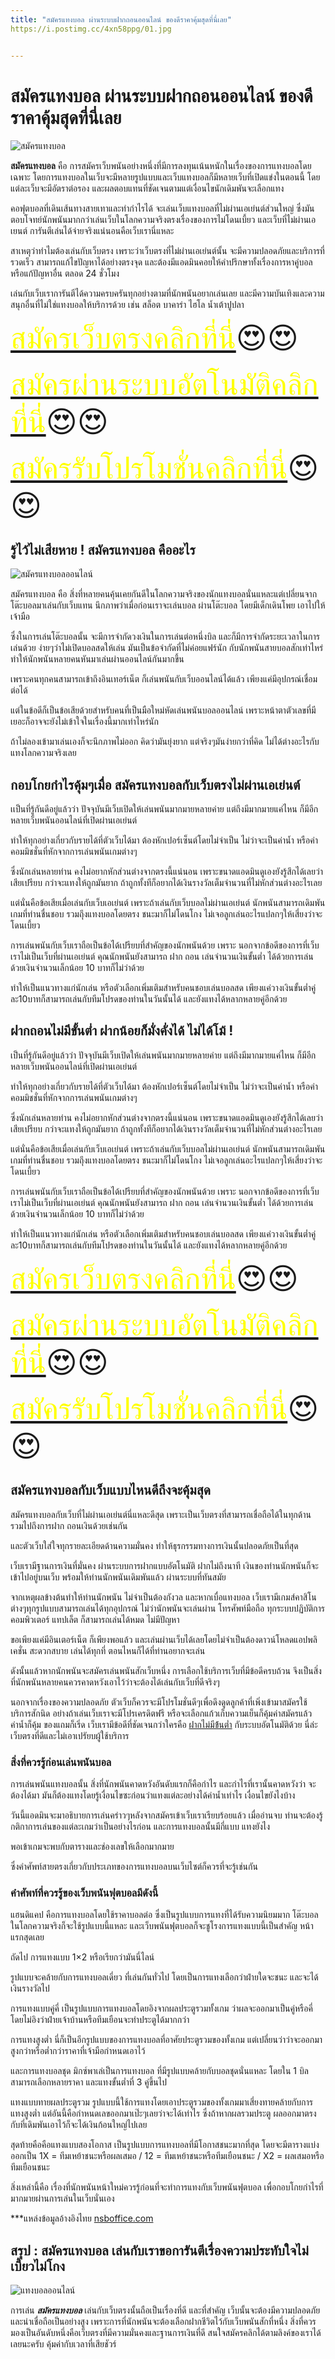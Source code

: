 ```yaml
---
title: "สมัครแทงบอล ผ่านระบบฝากถอนออนไลน์ ของดีราคาคุ้มสุดที่นี่เลย"
https://i.postimg.cc/4xn58ppg/01.jpg


---
```



# สมัครแทงบอล ผ่านระบบฝากถอนออนไลน์ ของดีราคาคุ้มสุดที่นี่เลย



![สมัครแทงบอล](https://i.postimg.cc/4xn58ppg/01.jpg)


**สมัครแทงบอล** คือ การสมัครเว็บพนันอย่างหนึ่งที่มีการลงทุนเน้นหนักในเรื่องของการแทงบอลโดยเฉพาะ  โดยการแทงบอลในเว็บจะมีหลายรูปแบบและเว็บแทงบอลก็มีหลายเว็บที่เปิดแข่งในตอนนี้ โดยแต่ละเว็บจะมีอัตราต่อรอง และผลตอบแทนที่ชัดเจนตามแต่เงื่อนไขนักเดิมพันจะเลือกแทง

 คอฟุตบอลที่เดินเส้นทางสายเทาและทำกำไรได้ จะเล่นเว็บแทงบอลที่ไม่ผ่านเอเย่นต์ส่วนใหญ่ ซึ่งมันตอบโจทย์นักพนันมากกว่าเล่นเว็บในโลกความจริงตรงเรื่องของการไม่โดนเบี้ยว และเว็บที่ไม่ผ่านเอเยนต์ การันตีเล่นได้จ่ายจริงแน่นอนคือเว็บเรานี่แหละ 

สาเหตุว่าทำไมต้องเล่นกับเว็บตรง เพราะว่าเว็บตรงที่ไม่ผ่านเอเย่นต์นั้น จะมีความปลอดภัยและบริการที่รวดเร็ว  สามารถแก้ไขปัญหาได้อย่างตรงจุด และต้องมีแอดมินคอยให้คำปรึกษาทั้งเรื่องการหาคู่บอลหรือแก้ปัญหาอื่น ตลอด 24 ชั่วโมง 

เล่นกับเว็บเราการันตีได้ความครบครันทุกอย่างตามที่นักพนันอยากเล่นเลย และมีความบันเทิงและความสนุกอื่นที่ไม่ใช่แทงบอลให้บริการด้วย เช่น สล็อต บาคาร่า ไฮโล น้ำเต้าปูปลา 

<font size= "8">[<span style="color:yellow">สมัครเว็บตรงคลิกที่นี่</span>](https://nazavip.com/26174/t41626o2r59456244323y2m2l464p4)😍😍</font>

<font size= "8">[<span style="color:yellow">สมัครผ่านระบบอัตโนมัติคลิกที่นี่</span>](https://nazavip.com/26174/t41626o2r59456244323y2m2l464p4)😍😍</font>

<font size= "8">[<span style="color:yellow">สมัครรับโปรโมชั่นคลิกที่นี</span>่](https://nazavip.com/26174/t41626o2r59456244323y2m2l464p4)😍😍</font>



## รู้ไว้ไม่เสียหาย ! สมัครแทงบอล คืออะไร





![สมัครแทงบอลออนไลน์](https://i.postimg.cc/HLXbKzxf/02.jpg)

สมัครแทงบอล คือ สิ่งที่หลายคนคุ้นเคยกันดีในโลกความจริงของนักแทงบอลนั่นแหละแต่เปลี่ยนจากโต๊ะบอลมาเล่นกับเว็บแทน  นึกภาพว่าเมื่อก่อนเราจะเล่นบอล ผ่านโต๊ะบอล โดยมีเด็กเดินโพย เอาไปให้เจ้ามือ

ซึ่งในการเล่นโต๊ะบอลนั้น จะมีการจำกัดวงเงินในการเล่นต่อหนึ่งบิล และก็มีการจำกัดระยะเวลาในการเล่นด้วย ง่ายๆว่าไม่เปิดบอลสดให้เล่น มันเป็นข้อจำกัดที่ไม่ค่อยแฟร์นัก กับนักพนันสายบอลสักเท่าไหร่ ทำให้นักพนันหลายคนหันมาเล่นผ่านออนไลน์กันมากขึ้น

เพราะคนทุกคนสามารถเข้าถึงอินเทอร์เน็ต ก็เล่นพนันกับเว็บออนไลน์ได้แล้ว เพียงแค่มีอุปกรณ์เชื่อมต่อได้

แต่ในข้อดีก็เป็นข้อเสียด้วยสำหรับคนที่เป็นมือใหม่หัดเล่นพนันบอลออนไลน์ เพราะหน้าตาตัวเลขที่มีเยอะก็อาจจะยังไม่เข้าใจในเรื่องนี้มากเท่าไหร่นัก

ถ้าไม่ลองเข้ามาเล่นเองก็จะนึกภาพไม่ออก คิดว่ามันยุ่งยาก แต่จริงๆมันง่ายกว่าที่คิด ไม่ได้ต่างอะไรกับแทงโลกความจริงเลย 

##  กอบโกยกำไรคุ้มๆเมื่อ สมัครแทงบอลกับเว็บตรงไม่ผ่านเอเย่นต์




เเป็นที่รู้กันดีอยู่แล้วว่า ปัจจุบันมีเว็บเปิดให้เล่นพนันมากมายหลายค่าย แต่ถึงมีมากมายแค่ไหน ก็มีอีกหลายเว็บพนันออนไลน์ที่เปิดผ่านเอเย่นต์

ทำให้ทุกอย่างเกี่ยวกับรายได้ที่ตัวเว็บได้มา ต้องหักเปอร์เซ็นต์โดยไม่จำเป็น ไม่ว่าจะเป็นค่าน้ำ หรือค่าคอมมิชชั่นที่หักจากการเล่นพนันเกมต่างๆ

ซึ่งนักเล่นหลายท่าน คงไม่อยากหักส่วนต่างจากตรงนี้แน่นอน เพราะขนาดแอดมินดูเองยังรู้สึกได้เลยว่าเสียเปรียบ  กว่าจะแทงให้ถูกมันยาก ถ้าถูกทั้งทีก็อยากได้เงินรางวัลเต็มจำนวนที่ไม่หักส่วนต่างอะไรเลย

แต่นั่นคือข้อเสียเมื่อเล่นกับเว็บเอเย่นต์ เพราะถ้าเล่นกับเว็บบอลไม่ผ่านเอเย่นต์ นักพนันสามารถเดิมพันเกมที่ท่านชื่นชอบ รวมถึุงแทงบอลโดยตรง ชนะมาก็ไม่โดนโกง ไม่เจอลูกเล่นอะไรแปลกๆให้เสี่ยงว่าจะโดนเบี้ยว

การเล่นพนันกับเว็บเราถือเป็นข้อได้เปรียบที่สำคัญของนักพนันด้วย เพราะ นอกจากข้อดีของการที่เว็บเราไม่เป็นเว็บที่ผ่านเอเย่นต์ คุณนักพนันยังสามารถ ฝาก ถอน เล่นจำนวนเงินขั้นต่ำ ได้ด้วยการเล่นด้วยเงินจำนวนเล็กน้อย 10 บาทก็ไม่ว่าด้วย

ทำให้เป็นแนวทางแก่นักเล่น หรือตัวเลือกเพิ่มเติมสำหรับคนชอบเล่นบอลสด เพียงแค่วางเงินขั้นต่ำคู่ละ10บาทก็สามารถเล่นกับทีมโปรดของท่านในวันนั้นได้ และยังแทงได้หลากหลายคู่อีกด้วย

## ฝากถอนไม่มีขั้นต่ำ ฝากน้อยก็มั่งคั่งได้ ไม่ได้โม้ !

เป็นที่รู้กันดีอยู่แล้วว่า ปัจจุบันมีเว็บเปิดให้เล่นพนันมากมายหลายค่าย แต่ถึงมีมากมายแค่ไหน ก็มีอีกหลายเว็บพนันออนไลน์ที่เปิดผ่านเอเย่นต์

ทำให้ทุกอย่างเกี่ยวกับรายได้ที่ตัวเว็บได้มา ต้องหักเปอร์เซ็นต์โดยไม่จำเป็น ไม่ว่าจะเป็นค่าน้ำ หรือค่าคอมมิชชั่นที่หักจากการเล่นพนันเกมต่างๆ

ซึ่งนักเล่นหลายท่าน คงไม่อยากหักส่วนต่างจากตรงนี้แน่นอน เพราะขนาดแอดมินดูเองยังรู้สึกได้เลยว่าเสียเปรียบ  กว่าจะแทงให้ถูกมันยาก ถ้าถูกทั้งทีก็อยากได้เงินรางวัลเต็มจำนวนที่ไม่หักส่วนต่างอะไรเลย

แต่นั่นคือข้อเสียเมื่อเล่นกับเว็บเอเย่นต์ เพราะถ้าเล่นกับเว็บบอลไม่ผ่านเอเย่นต์ นักพนันสามารถเดิมพันเกมที่ท่านชื่นชอบ รวมถึุงแทงบอลโดยตรง ชนะมาก็ไม่โดนโกง ไม่เจอลูกเล่นอะไรแปลกๆให้เสี่ยงว่าจะโดนเบี้ยว

การเล่นพนันกับเว็บเราถือเป็นข้อได้เปรียบที่สำคัญของนักพนันด้วย เพราะ นอกจากข้อดีของการที่เว็บเราไม่เป็นเว็บที่ผ่านเอเย่นต์ คุณนักพนันยังสามารถ ฝาก ถอน เล่นจำนวนเงินขั้นต่ำ ได้ด้วยการเล่นด้วยเงินจำนวนเล็กน้อย 10 บาทก็ไม่ว่าด้วย

ทำให้เป็นแนวทางแก่นักเล่น หรือตัวเลือกเพิ่มเติมสำหรับคนชอบเล่นบอลสด เพียงแค่วางเงินขั้นต่ำคู่ละ10บาทก็สามารถเล่นกับทีมโปรดของท่านในวันนั้นได้ และยังแทงได้หลากหลายคู่อีกด้วย

<font size= "8">[<span style="color:yellow">สมัครเว็บตรงคลิกที่นี่</span>](https://nazavip.com/26174/t41626o2r59456244323y2m2l464p4)😍😍</font>

<font size= "8">[<span style="color:yellow">สมัครผ่านระบบอัตโนมัติคลิกที่นี่</span>](https://nazavip.com/26174/t41626o2r59456244323y2m2l464p4)😍😍</font>

<font size= "8">[<span style="color:yellow">สมัครรับโปรโมชั่นคลิกที่นี</span>่](https://nazavip.com/26174/t41626o2r59456244323y2m2l464p4)😍😍</font>

## สมัครแทงบอลกับเว็บแบบไหนดีถึงจะคุ้มสุด


สมัครแทงบอลกับเว็บที่ไม่ผ่านเอเย่นต์นี่แหละดีสุด เพราะเป็นเว็บตรงที่สามารถเชื่อถือได้ในทุกด้าน รวมไปถึงการฝาก ถอนเงินด้วยเช่นกัน

และตัวเว็บใส่ใจทุกรายละเอียดด้านความมั่นคง ทำให้ธุรกรรมทางการเงินนั้นปลอดภัยเป็นที่สุด

เว็บเรามีฐานการเงินที่มั่นคง ผ่านระบบการฝากแบบอัตโนมัติ ฝากไม่ถึงนาที เงินของท่านนักพนันก็จะเข้าไปอยู่บนเว็บ พร้อมให้ท่านนักพนันเดิมพันแล้ว ผ่านระบบที่ทันสมัย

จากเหตุผลข้างต้นทำให้ท่านนักพนัน ไม่จำเป็นต้องกังวล และหากเบื่อแทงบอล เว็บเรามีเกมส์คาสิโนต่างๆทุกรูปแบบสามารถเล่นได้ทุกอุปกรณ์ ไม่ว่านักพนันจะเล่นผ่าน โทรศัพท์มือถือ ทุกระบบปฏิบัติการ คอมพิวเตอร์ แทปเล็ต ก็สามารถเล่นได้หมด ไม่มีปัญหา

ขอเพียงแค่มีอินเตอร์เน็ต ก็เพียงพอแล้ว และเล่นผ่านเว็บได้เลยโดยไม่จำเป็นต้องดาวน์โหลดแอปพลิเคชั่น  สะดวกสบาย เล่นได้ทุกที่ ตอนไหนก็ได้ที่ท่านอยากจะเล่น

ดังนั้นแล้วหากนักพนันจะสมัครเล่นพนันสักเว็บหนึ่ง การเลือกใช้บริการเว็บที่มีข้อดีครบถ้วน จึงเป็นสิ่งที่นักพนันหลายคนควรคาดหวังเอาไว้ว่าจะต้องได้เล่นกับเว็บที่ดีจริงๆ

นอกจากเรื่องของความปลอดภัย ตัวเว็บก็ควรจะมีโปรโมชั่นดีๆเพื่อดึงดูดลูกค้าที่เพิ่งเข้ามาสมัครใช้บริการสักนิด อย่างถ้าเล่นเว็บเราจะมีโปรเครดิตฟรี หรือจะเลือกแก้วเก็บความเย็นก็คุ้มค่าสมัครแล้ว  ค่าน้ำก็คุ้ม ของแถมก็เริ่ด เว็บเรามีข้อดีที่ชัดเจนกว่าใครคือ [ฝากไม่มีข้้นต่ำ](depositnolimit) กับระบบอัตโนมัติด้วย นี่ล่ะ  เว็บตรงที่ดีและไม่เอาเปรัยบผู้ใช้บริการ



### สิ่งที่ควรรู้ก่อนเล่นพนันบอล

การเล่นพนันแทงบอลนั้น สิ่งที่นักพนันคาดหวังอันดับแรกก็คือกำไร และกำไรที่เรานั้นคาดหวังว่า จะต้องได้มา มันก็ต้องแทงโดยรู้เงื่อนไขซะก่อนว่าแทงแต่ละอย่างได้ค่าน้ำเท่าไร เงื่อนไขยังไงบ้าง

วันนี้แอดมินจะมาอธิบายการเล่นคร่าวๆหลังจากสมัครเข้าเว็บเราเรียบร้อยแล้ว เมื่ออ่านจบ ท่านจะต้องรู้กติกาการเล่นของแต่ละเกมว่าเป็นอย่างไรก่อน และการแทงบอลนั้นมีกี่แบบ แทงยังไง

พอเข้าเกมจะพบกับตารางและช่องเลขให้เลือกมากมาย

 

ซึ่งคำศัพท์สายตรงเกี่ยวกับประเภทของการแทงบอลบนเว็บไซต์ก็ควรที่จะรู้เช่นกัน

### คำศัพท์ที่ควรรู้ของเว็บพนันฟุตบอลมีดังนี้

 แฮนดิแคป คือการแทงบอลโดยใช้ราคาบอลต่อ ซึ่งเป็นรูปแบบการแทงที่ได้รับความนิยมมาก โต๊ะบอลในโลกความจริงก็จะใช้รูปแบบนี้แหละ และเว็บพนันฟุตบอลก็จะชูโรงการแทงแบบนี้เป็นสำคัญ หน้าแรกสุดเลย

ถัดไป การแทงแบบ 1×2 หรือเรียกว่ามันนี่ไลน์

รูปแบบจะคล้ายกับการแทงบอลเดี่ยว ที่เล่นกันทั่วไป โดยเป็นการแทงเลือกว่าฝ่ายใดจะชนะ และจะได้เงินรางวัลไป

การแทงแบบคู่คี่ เป็นรูปแบบการแทงบอลโดยอิงจากผลประตูรวมทั้งเกม ว่าผลจะออกมาเป็นคู่หรือคี่ โดยไม่อิงว่าฝ่ายเจ้าบ้านหรือทีมเยือนจะทำประตูได้มากกว่า

การแทงสูงต่ำ นี่ก็เป็นอีกรูปแบบของการแทงบอลที่อาศัยประตูรวมของทั้งเกม แต่เปลี่ยนว่าว่าจะออกมาสูงกว่าหรือต่ำกว่าราคาที่เจ้ามือกำหนดเอาไว้

 

และการแทงบอลชุด มิกซ์พาเล่เป็นการแทงบอล ที่มีรูปแบบคล้ายกับบอลชุดนั่นแหละ โดยใน 1 บิลสามารถเลือกหลายราคา และแทงขั้นต่ำที่ 3 คู่ขึ้นไป



แทงแบบทายผลประตูรวม รูปแบบนี้ใช้การแทงโดยเอาประตูรวมของทั้งเกมมาเสี่ยงทายคล้ายกับการแทงสูงต่ำ แต่อันนี้คือกำหนดเลขออกมาเป๊ะๆเลยว่าจะได้เท่าไร ซึ่งถ้าหากผลรวมประตู ผลออกมาตรงกับที่เดิมพันเอาไว้ก็จะได้เงินก้อนใหญ่ไปเลย

สุดท้ายคือคือแทงแบบสองโอกาส เป็นรูปแบบการแทงบอลที่มีโอกาสชนะมากที่สุด โดยจะมีตารางแบ่งออกเป็น 1X = ทีมเหย้าชนะหรือผลเสมอ / 12 = ทีมเหย้าชนะหรือทีมเยือนชนะ / X2 = ผลเสมอหรือทีมเยือนชนะ



สิ่งเหล่านี้คือ เรื่องที่นักพนันหน้าใหม่ควรรู้ก่อนที่จะทำการแทงกับเว็บพนันฟุตบอล เพื่อกอบโกยกำไรที่มากมายผ่านการเล่นในเว็บนั่นเอง



***แหล่งข้อมูลอ้างอิงไทย [nsboffice.com](https://www.nsboffice.com/)

## สรุป : สมัครแทงบอล เล่นกับเราขอการันตีเรื่องความประทับใจไม่เบี้ยวไม่โกง 

![แทงบอลออนไลน์](https://i.postimg.cc/7hfhvP9f/03.jpg)

การเล่น ***สมัครแทงบอล*** เล่นกับเว็บตรงนั้นถือเป็นเรื่องที่ดี และที่สำคัญ เว็บนั้นจะต้องมีความปลอดภัย และน่าเชื่อถือเป็นอย่างสูง เพราะการที่นักพนันจะต้องเลือกฝากชีวิตไว้กับเว็บพนันสักที่หนึ่ง สิ่งที่ควรมองเป็นอันดับหนึ่งคือเว็บตรงที่มีความมั่นคงและฐานการเงินที่ดี สนใจสมัครคลิกได้ตามลิงค์ของเราได้เลยนะครับ คุ้มค่ากับเวลาที่เสียชัวร์






